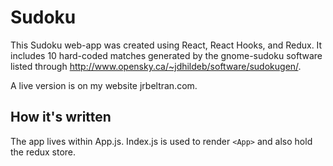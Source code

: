 # Sudoku

This Sudoku web-app was created using React, React Hooks, and Redux. It includes 10 hard-coded matches generated by the gnome-sudoku software listed through http://www.opensky.ca/~jdhildeb/software/sudokugen/. 

A live version is on my website jrbeltran.com. 

## How it's written

The app lives within App.js. Index.js is used to render `<App>` and also hold the redux store. 
